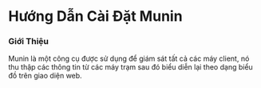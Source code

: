 # Hướng Dẫn Cài Đặt Munin

### Giới Thiệu 

Munin là một công cụ được sử dụng để giám sát tất cả các máy client, nó thu thập các thông tin từ các máy trạm sau đó biểu diễn lại theo dạng biểu đồ trên giao diện web.




